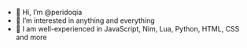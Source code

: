 - 👋 Hi, I’m @peridoqia
- 👀 I’m interested in anything and everything
- 🌱 I am well-experienced in JavaScript, Nim, Lua, Python, HTML, CSS and more
